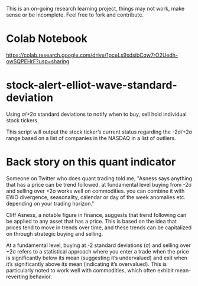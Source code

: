 This is an on-going research learning project, things may not work, make sense or be incomplete. Feel free to fork and contribute.

# Colab Notebook
https://colab.research.google.com/drive/1pceLs9xdsibCqw7rO2Uedh-owSQPEHrF?usp=sharing

# stock-alert-elliot-wave-standard-deviation
Using σ/+2σ standard deviations to notify when to buy, sell hold individual stock tickers.

This script will output the stock ticker’s current status regarding the -2σ/+2σ range based on a list of companies in the NASDAQ in a list of outliers.

# Back story on this quant indicator 
Someone on Twitter who does quant trading told me, "Asness says anything that has a price can be trend followed. at fundamental level buying from -2σ and selling over +2σ works well on commodities. you can combine it with EWO divergence, seasonality, calendar or day of the week anomalies etc. depending on your trading horizon."

Cliff Asness, a notable figure in finance, suggests that trend following can be applied to any asset that has a price. This is based on the idea that prices tend to move in trends over time, and these trends can be capitalized on through strategic buying and selling.

At a fundamental level, buying at -2 standard deviations (σ) and selling over +2σ refers to a statistical approach where you enter a trade when the price is significantly below its mean (suggesting it’s undervalued) and exit when it’s significantly above its mean (indicating it’s overvalued). This is particularly noted to work well with commodities, which often exhibit mean-reverting behavior.
